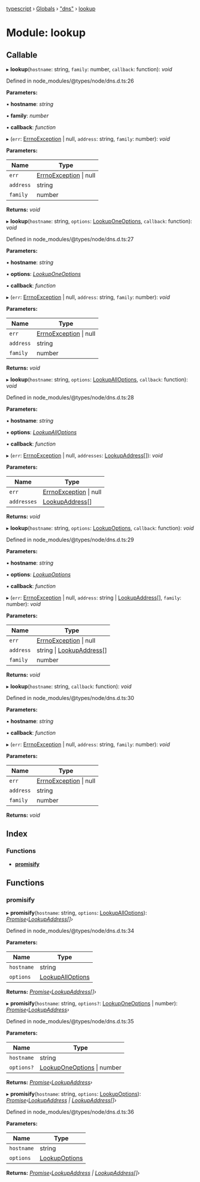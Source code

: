 [typescript](../README.md) › [Globals](../globals.md) › ["dns"](_dns_.md) › [lookup](_dns_.lookup.md)

# Module: lookup

## Callable

▸ **lookup**(`hostname`: string, `family`: number, `callback`: function): *void*

Defined in node_modules/@types/node/dns.d.ts:26

**Parameters:**

▪ **hostname**: *string*

▪ **family**: *number*

▪ **callback**: *function*

▸ (`err`: [ErrnoException](../interfaces/nodejs.errnoexception.md) | null, `address`: string, `family`: number): *void*

**Parameters:**

Name | Type |
------ | ------ |
`err` | [ErrnoException](../interfaces/nodejs.errnoexception.md) &#124; null |
`address` | string |
`family` | number |

**Returns:** *void*

▸ **lookup**(`hostname`: string, `options`: [LookupOneOptions](../interfaces/_dns_.lookuponeoptions.md), `callback`: function): *void*

Defined in node_modules/@types/node/dns.d.ts:27

**Parameters:**

▪ **hostname**: *string*

▪ **options**: *[LookupOneOptions](../interfaces/_dns_.lookuponeoptions.md)*

▪ **callback**: *function*

▸ (`err`: [ErrnoException](../interfaces/nodejs.errnoexception.md) | null, `address`: string, `family`: number): *void*

**Parameters:**

Name | Type |
------ | ------ |
`err` | [ErrnoException](../interfaces/nodejs.errnoexception.md) &#124; null |
`address` | string |
`family` | number |

**Returns:** *void*

▸ **lookup**(`hostname`: string, `options`: [LookupAllOptions](../interfaces/_dns_.lookupalloptions.md), `callback`: function): *void*

Defined in node_modules/@types/node/dns.d.ts:28

**Parameters:**

▪ **hostname**: *string*

▪ **options**: *[LookupAllOptions](../interfaces/_dns_.lookupalloptions.md)*

▪ **callback**: *function*

▸ (`err`: [ErrnoException](../interfaces/nodejs.errnoexception.md) | null, `addresses`: [LookupAddress](../interfaces/_dns_.lookupaddress.md)[]): *void*

**Parameters:**

Name | Type |
------ | ------ |
`err` | [ErrnoException](../interfaces/nodejs.errnoexception.md) &#124; null |
`addresses` | [LookupAddress](../interfaces/_dns_.lookupaddress.md)[] |

**Returns:** *void*

▸ **lookup**(`hostname`: string, `options`: [LookupOptions](../interfaces/_dns_.lookupoptions.md), `callback`: function): *void*

Defined in node_modules/@types/node/dns.d.ts:29

**Parameters:**

▪ **hostname**: *string*

▪ **options**: *[LookupOptions](../interfaces/_dns_.lookupoptions.md)*

▪ **callback**: *function*

▸ (`err`: [ErrnoException](../interfaces/nodejs.errnoexception.md) | null, `address`: string | [LookupAddress](../interfaces/_dns_.lookupaddress.md)[], `family`: number): *void*

**Parameters:**

Name | Type |
------ | ------ |
`err` | [ErrnoException](../interfaces/nodejs.errnoexception.md) &#124; null |
`address` | string &#124; [LookupAddress](../interfaces/_dns_.lookupaddress.md)[] |
`family` | number |

**Returns:** *void*

▸ **lookup**(`hostname`: string, `callback`: function): *void*

Defined in node_modules/@types/node/dns.d.ts:30

**Parameters:**

▪ **hostname**: *string*

▪ **callback**: *function*

▸ (`err`: [ErrnoException](../interfaces/nodejs.errnoexception.md) | null, `address`: string, `family`: number): *void*

**Parameters:**

Name | Type |
------ | ------ |
`err` | [ErrnoException](../interfaces/nodejs.errnoexception.md) &#124; null |
`address` | string |
`family` | number |

**Returns:** *void*

## Index

### Functions

* [__promisify__](_dns_.lookup.md#__promisify__)

## Functions

###  __promisify__

▸ **__promisify__**(`hostname`: string, `options`: [LookupAllOptions](../interfaces/_dns_.lookupalloptions.md)): *[Promise](../interfaces/promise.md)‹[LookupAddress](../interfaces/_dns_.lookupaddress.md)[]›*

Defined in node_modules/@types/node/dns.d.ts:34

**Parameters:**

Name | Type |
------ | ------ |
`hostname` | string |
`options` | [LookupAllOptions](../interfaces/_dns_.lookupalloptions.md) |

**Returns:** *[Promise](../interfaces/promise.md)‹[LookupAddress](../interfaces/_dns_.lookupaddress.md)[]›*

▸ **__promisify__**(`hostname`: string, `options?`: [LookupOneOptions](../interfaces/_dns_.lookuponeoptions.md) | number): *[Promise](../interfaces/promise.md)‹[LookupAddress](../interfaces/_dns_.lookupaddress.md)›*

Defined in node_modules/@types/node/dns.d.ts:35

**Parameters:**

Name | Type |
------ | ------ |
`hostname` | string |
`options?` | [LookupOneOptions](../interfaces/_dns_.lookuponeoptions.md) &#124; number |

**Returns:** *[Promise](../interfaces/promise.md)‹[LookupAddress](../interfaces/_dns_.lookupaddress.md)›*

▸ **__promisify__**(`hostname`: string, `options`: [LookupOptions](../interfaces/_dns_.lookupoptions.md)): *[Promise](../interfaces/promise.md)‹[LookupAddress](../interfaces/_dns_.lookupaddress.md) | [LookupAddress](../interfaces/_dns_.lookupaddress.md)[]›*

Defined in node_modules/@types/node/dns.d.ts:36

**Parameters:**

Name | Type |
------ | ------ |
`hostname` | string |
`options` | [LookupOptions](../interfaces/_dns_.lookupoptions.md) |

**Returns:** *[Promise](../interfaces/promise.md)‹[LookupAddress](../interfaces/_dns_.lookupaddress.md) | [LookupAddress](../interfaces/_dns_.lookupaddress.md)[]›*
